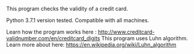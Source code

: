 This program checks the validity of a credit card.

Python 3.7.1 version tested.
Compatible with all machines.


 Learn how the program works here : http://www.creditcard-validnumber.com/en/creditcard_digits 
 This program uses Luhn algorithm. Learn more about here: https://en.wikipedia.org/wiki/Luhn_algorithm
